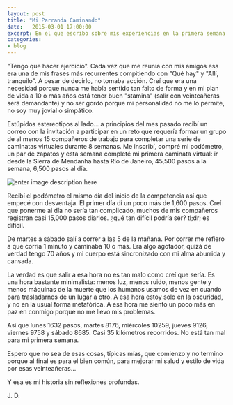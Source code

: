 ```yaml
---
layout: post
title: "Mi Parranda Caminando"
date:   2015-03-01 17:00:00
excerpt: En el que escribo sobre mis experiencias en la primera semana de un desafío de caminatas virtuales.
categories:
- blog
---
```


"Tengo que hacer ejercicio". Cada vez que me reunía con mis amigos esa era una de mis frases más recurrentes compitiendo con "Qué hay" y "Allí, tranquilo". A pesar de decirlo, no tomaba acción. Creí que era una necesidad porque nunca me había sentido tan falto de forma y en mi plan de vida a 10 o más años está tener buen "stamina" (salir con veinteañeras será demandante) y no ser gordo porque mi personalidad no me lo permite, no soy muy jovial o simpático.

Estúpidos estereotipos al lado... a principios del mes pasado recibí un correo con la invitación a participar en un reto que requería formar un grupo de al menos 15 compañeros de trabajo para completar una serie de caminatas virtuales durante 8 semanas. Me inscribí, compré mi podómetro, un par de zapatos y esta semana completé mi primera caminata virtual: ir desde la Sierra de Mendanha hasta Río de Janeiro, 45,500 pasos a la semana, 6,500 pasos al día.

![enter image description here](http://i.imgur.com/ypKBiIL.png)

Recibí el podómetro el mismo día del inicio de la competencia así que empecé con desventaja. El primer día di un poco más de 1,600 pasos. Creí que ponerme al día no sería tan complicado, muchos de mis compañeros registran casi 15,000 pasos diarios. ¿qué tan difícil podría ser? tl;dr; es difícil.

De martes a sábado salí a correr a las 5 de la mañana. Por correr me refiero a que corría 1 minuto y caminaba 10 o más. Era algo agotador, quizá de verdad tengo 70 años y mi cuerpo está sincronizado con mi alma aburrida y cansada. 

La verdad es que salir a esa hora no es tan malo como creí que sería. Es una hora bastante minimalista: menos luz, menos ruido, menos gente y menos máquinas de la muerte que los humanos usamos de vez en cuando para trasladarnos de un lugar a otro. A esa hora estoy solo en la oscuridad, y no en la usual forma metafórica. A esa hora me siento un poco más en paz en conmigo porque no me llevo mis problemas.

Así que lunes 1632 pasos, martes 8176, miércoles 10259, jueves 9126, viernes 9758 y sábado 8685. Casi 35 kilómetros recorridos. No está tan mal para mi primera semana.

Espero que no sea de esas cosas, típicas mías, que comienzo y no termino porque al final es para el bien común, para mejorar mi salud y estilo de vida por esas veinteañeras...

Y esa es mi historia sin reflexiones profundas.

J. D.
